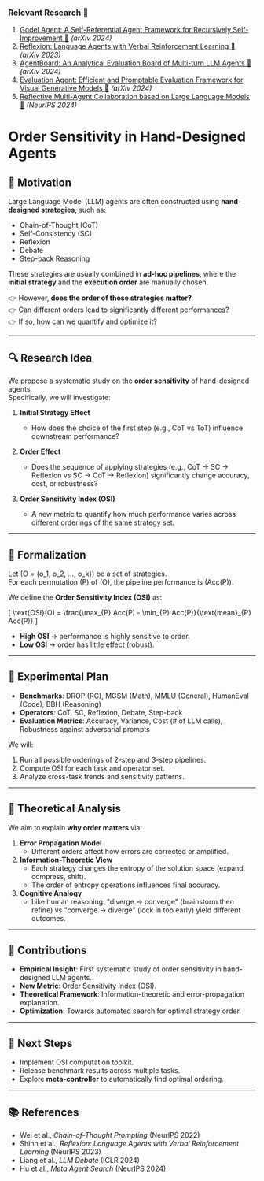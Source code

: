 ### Relevant Research 📑

1. [Godel Agent: A Self-Referential Agent Framework for Recursively Self-Improvement 📄](https://arxiv.org/pdf/2410.04444) *(arXiv 2024)*
2. [Reflexion: Language Agents with Verbal Reinforcement Learning 📄](https://arxiv.org/pdf/2303.11366) *(arXiv 2023)*
3. [AgentBoard: An Analytical Evaluation Board of Multi-turn LLM Agents 📄](https://arxiv.org/pdf/2401.13178) *(arXiv 2024)*
4. [Evaluation Agent: Efficient and Promptable Evaluation Framework for Visual Generative Models 📄](https://arxiv.org/pdf/2412.09645) *(arXiv 2024)*
5. [Reflective Multi-Agent Collaboration based on Large Language Models 📄](https://proceedings.neurips.cc/paper_files/paper/2024/file/fa54b0edce5eef0bb07654e8ee800cb4-Paper-Conference.pdf) *(NeurIPS 2024)*




# Order Sensitivity in Hand-Designed Agents

## 🌟 Motivation
Large Language Model (LLM) agents are often constructed using **hand-designed strategies**, such as:
- Chain-of-Thought (CoT)
- Self-Consistency (SC)
- Reflexion
- Debate
- Step-back Reasoning

These strategies are usually combined in **ad-hoc pipelines**, where the **initial strategy** and the **execution order** are manually chosen.

👉 However, **does the order of these strategies matter?**  
👉 Can different orders lead to significantly different performances?  
👉 If so, how can we quantify and optimize it?

---

## 🔍 Research Idea
We propose a systematic study on the **order sensitivity** of hand-designed agents.  
Specifically, we will investigate:

1. **Initial Strategy Effect**  
   - How does the choice of the first step (e.g., CoT vs ToT) influence downstream performance?

2. **Order Effect**  
   - Does the sequence of applying strategies (e.g., CoT → SC → Reflexion vs SC → CoT → Reflexion) significantly change accuracy, cost, or robustness?

3. **Order Sensitivity Index (OSI)**  
   - A new metric to quantify how much performance varies across different orderings of the same strategy set.

---

## 📐 Formalization
Let \(O = \{o_1, o_2, ..., o_k\}\) be a set of strategies.  
For each permutation \(P\) of \(O\), the pipeline performance is \(Acc(P)\).

We define the **Order Sensitivity Index (OSI)** as:

\[
\text{OSI}(O) = \frac{\max_{P} Acc(P) - \min_{P} Acc(P)}{\text{mean}_{P} Acc(P)}
\]

- **High OSI** → performance is highly sensitive to order.  
- **Low OSI** → order has little effect (robust).  

---

## 🧪 Experimental Plan
- **Benchmarks**: DROP (RC), MGSM (Math), MMLU (General), HumanEval (Code), BBH (Reasoning)  
- **Operators**: CoT, SC, Reflexion, Debate, Step-back  
- **Evaluation Metrics**: Accuracy, Variance, Cost (# of LLM calls), Robustness against adversarial prompts  

We will:
1. Run all possible orderings of 2-step and 3-step pipelines.  
2. Compute OSI for each task and operator set.  
3. Analyze cross-task trends and sensitivity patterns.  

---

## 🧠 Theoretical Analysis
We aim to explain **why order matters** via:
1. **Error Propagation Model**  
   - Different orders affect how errors are corrected or amplified.  
2. **Information-Theoretic View**  
   - Each strategy changes the entropy of the solution space (expand, compress, shift).  
   - The order of entropy operations influences final accuracy.  
3. **Cognitive Analogy**  
   - Like human reasoning: "diverge → converge" (brainstorm then refine) vs "converge → diverge" (lock in too early) yield different outcomes.

---

## 🚀 Contributions
- **Empirical Insight**: First systematic study of order sensitivity in hand-designed LLM agents.  
- **New Metric**: Order Sensitivity Index (OSI).  
- **Theoretical Framework**: Information-theoretic and error-propagation explanation.  
- **Optimization**: Towards automated search for optimal strategy order.  

---

## 📌 Next Steps
- Implement OSI computation toolkit.  
- Release benchmark results across multiple tasks.  
- Explore **meta-controller** to automatically find optimal ordering.

---

## 📚 References
- Wei et al., *Chain-of-Thought Prompting* (NeurIPS 2022)  
- Shinn et al., *Reflexion: Language Agents with Verbal Reinforcement Learning* (NeurIPS 2023)  
- Liang et al., *LLM Debate* (ICLR 2024)  
- Hu et al., *Meta Agent Search* (NeurIPS 2024)  
